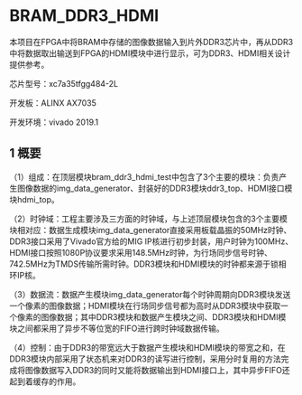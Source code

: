 # BRAM_DDR3_HDMI

本项目在FPGA中将BRAM中存储的图像数据输入到片外DDR3芯片中，再从DDR3中将数据取出输送到FPGA的HDMI模块中进行显示，可为DDR3、HDMI相关设计提供参考。

芯片型号：xc7a35tfgg484-2L

开发板：ALINX AX7035

开发环境：vivado 2019.1

## 1 概要

（1）组成：在顶层模块bram_ddr3_hdmi_test中包含了3个主要的模块：负责产生图像数据的img_data_generator、封装好的DDR3模块ddr3_top、HDMI接口模块hdmi_top。

（2）时钟域：工程主要涉及三方面的时钟域，与上述顶层模块包含的3个主要模块相对应：数据生成模块img_data_generator直接采用板载晶振的50MHz时钟、DDR3接口采用了Vivado官方给的MIG IP核进行初步封装，用户时钟为100MHz、HDMI接口按照1080P协议要求采用148.5MHz时钟，为行场同步信号时钟、742.5MHz为TMDS传输所需时钟。DDR3模块和HDMI模块的时钟都来源于锁相环IP核。

（3）数据流：数据产生模块img_data_generator每个时钟周期向DDR3模块发送一个像素的图像数据；HDMI模块在行场同步信号都为高时从DDR3模块中获取一个像素的图像数据；其中DDR3模块和数据产生模块之间、DDR3模块和HDMI模块之间都采用了异步不等位宽的FIFO进行跨时钟域数据传输。

（4）控制：由于DDR3的带宽远大于数据产生模块和HDMI模块的带宽之和，在DDR3模块内部采用了状态机来对DDR3的读写进行控制，采用分时复用的方法完成将图像数据写入DDR3的同时又能将数据输出到HDMI接口上，其中异步FIFO还起到着缓存的作用。





